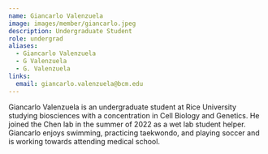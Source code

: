 ```yaml
---
name: Giancarlo Valenzuela
image: images/member/giancarlo.jpeg
description: Undergraduate Student
role: undergrad
aliases:
  - Giancarlo Valenzuela
  - G Valenzuela
  - G. Valenzuela
links:
  email: giancarlo.valenzuela@bcm.edu
---
```


Giancarlo Valenzuela is an undergraduate student at Rice University studying biosciences with a concentration in Cell Biology and Genetics. He joined the Chen lab in the summer of 2022 as a wet lab student helper. Giancarlo enjoys swimming, practicing taekwondo, and playing soccer and is working towards attending medical school.
